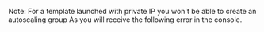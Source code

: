 Note: For a template launched with private IP you won't be able to create an autoscaling group
As you will receive the following error in the console.